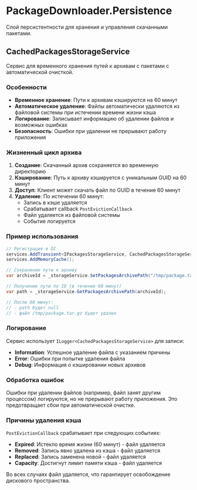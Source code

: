 # PackageDownloader.Persistence

Слой персистентности для хранения и управления скачанными пакетами.

## CachedPackagesStorageService

Сервис для временного хранения путей к архивам с пакетами с автоматической очисткой.

### Особенности

- **Временное хранение**: Пути к архивам кэшируются на 60 минут
- **Автоматическое удаление**: Файлы автоматически удаляются из файловой системы при истечении времени жизни кэша
- **Логирование**: Записывает информацию об удалении файлов и возможных ошибках
- **Безопасность**: Ошибки при удалении не прерывают работу приложения

### Жизненный цикл архива

1. **Создание**: Скачанный архив сохраняется во временную директорию
2. **Кэширование**: Путь к архиву кэшируется с уникальным GUID на 60 минут
3. **Доступ**: Клиент может скачать файл по GUID в течение 60 минут
4. **Удаление**: По истечении 60 минут:
   - Запись в кэше удаляется
   - Срабатывает callback `PostEvictionCallback`
   - Файл удаляется из файловой системы
   - Событие логируется

### Пример использования

```csharp
// Регистрация в DI
services.AddTransient<IPackagesStorageService, CachedPackagesStorageService>();
services.AddMemoryCache();

// Сохранение пути к архиву
var archiveId = _storageService.SetPackagesArchivePath("/tmp/package.tar.gz");

// Получение пути по ID (в течение 60 минут)
var path = _storageService.GetPackagesArchivePath(archiveId);

// После 60 минут:
// - path будет null
// - файл /tmp/package.tar.gz будет удален
```

### Логирование

Сервис использует `ILogger<CachedPackagesStorageService>` для записи:

- **Information**: Успешное удаление файла с указанием причины
- **Error**: Ошибки при попытке удаления файла
- **Debug**: Информация о кэшировании новых архивов

### Обработка ошибок

Ошибки при удалении файлов (например, файл занят другим процессом) логируются, но не прерывают работу приложения. Это предотвращает сбои при автоматической очистке.

### Причины удаления кэша

`PostEvictionCallback` срабатывает при следующих событиях:

- **Expired**: Истекло время жизни (60 минут) - файл удаляется
- **Removed**: Запись явно удалена из кэша - файл удаляется
- **Replaced**: Запись заменена новой - файл удаляется
- **Capacity**: Достигнут лимит памяти кэша - файл удаляется

Во всех случаях файл удаляется, что гарантирует освобождение дискового пространства.
